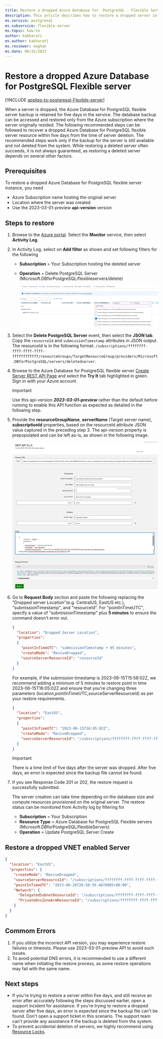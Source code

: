 ```yaml
---
title: Restore a dropped Azure Database for  PostgreSQL - Flexible Server
description: This article describes how to restore a dropped server in Azure Database for  PostgreSQL - Flexible Server using the Azure portal.
ms.service: postgresql
ms.subservice: flexible-server
ms.topic: how-to
author: kabharati
ms.author: kabharati
ms.reviewer: maghan
ms.date: 06/15/2023
---
```


# Restore a dropped Azure Database for PostgreSQL Flexible server

[!INCLUDE [applies-to-postgresql-Flexible-server](../includes/applies-to-postgresql-Flexible-server.md)]


When a server is dropped, the Azure Database for PostgreSQL flexible server backup is retained for five days in the service. The database backup can be accessed and restored only from the Azure subscription where the server originally resided. The following recommended steps can be followed to recover a dropped Azure Database for PostgreSQL flexible server resource within five days from the time of server deletion. The recommended steps work only if the backup for the server is still available and not deleted from the system. While restoring a deleted server often succeeds, it is not always guaranteed, as restoring a deleted server depends on several other factors.

## Prerequisites

To restore a dropped Azure Database for PostgreSQL flexible server instance, you need
- Azure Subscription name hosting the original server
- Location where the server was created
- Use the 2023-03-01-preview  **api-version** version

## Steps to restore

1. Browse to the [Azure portal](https://portal.azure.com/#blade/Microsoft_Azure_ActivityLog/ActivityLogBlade). Select the **Monitor** service, then select **Activity Log**.

2. In Activity Log, select on **Add filter** as shown and set following filters for the following

    - **Subscription** = Your Subscription hosting the deleted server
    - **Operation** = Delete PostgreSQL Server (Microsoft.DBforPostgreSQL/flexibleservers/delete)

  
      ![Screenshot showing activity log filtered for delete PostgreSQL server operation.](./media/how-to-restore-server-portal/activity-log-azure.png)

3. Select the **Delete PostgreSQL Server** event, then select the **JSON tab**. Copy the `resourceId` and `submissionTimestamp` attributes in JSON output. The resourceId is in the following format: `/subscriptions/ffffffff-ffff-ffff-ffff-ffffffffffff/resourceGroups/TargetResourceGroup/providers/Microsoft.DBforPostgreSQL/servers/deletedserver`.

4. Browse to the Azure Database for PostgreSQL flexible server [Create Server REST API Page](/rest/api/postgresql/flexibleserver/servers/create) and select the **Try It** tab highlighted in green. Sign in with your Azure account.

   > [!Important]
   > Use this api-version **_2023-03-01-preview_** rather than the default before running to enable this API function as expected as detailed in the following step.

5. Provide the **resourceGroupName**, **serverName** (Target server name), **subscriptionId** properties, based on the resourceId attribute JSON value captured in the preceding step 3. The api-version property is prepopulated and can be left as-is, as shown in the following image.

    ![Screenshot showing the REST API Try It page.](./media/how-to-restore-server-portal/create-server-from-rest-api-azure.png)

    

6. Go to **Request Body** section and paste the following replacing the "Dropped server Location"(e.g. CentralUS, EastUS etc.), "submissionTimestamp", and "resourceId". For "pointInTimeUTC", specify a value of "submissionTimestamp" plus **5 minutes** to ensure the command doesn't error out.

    ```json
    {
      "location": "Dropped Server Location",  
      "properties": 
      {
        "pointInTimeUTC": "submissionTimestamp + 05 minutes",
        "createMode": "ReviveDropped",
        "sourceServerResourceId": "resourceId"
      }
    }
    ```

    For example, if the submission timestamp is 2023-06-15T15:58:02Z, we recommend adding a minimum of 5 minutes to restore point in time 2023-06-15T16:05:02Z and ensure that you're changing three parameters (location,pointInTimeUTC,sourceServerResourceId) as per your restore requirements.

    ```json
    {
      "location": "EastUS",  
      "properties": 
      {
        "pointInTimeUTC": "2023-06-15T16:05:02Z",
        "createMode": "ReviveDropped",
        "sourceServerResourceId": "/subscriptions/ffffffff-ffff-ffff-ffff-ffffffffffff/resourceGroups/SourceResourceGroup-Name/providers/Microsoft.DBforPostgreSQL/flexibleServers/SourceServer-Name"
      }
    }
    ```

    > [!Important]
    > There is a time limit of five days after the server was dropped. After five days, an error is expected since the backup file cannot be found.

7. If you see Response Code 201 or 202, the restore request is successfully submitted.

    The server creation can take time depending on the database size and compute resources provisioned on the original server. The restore status can be monitored from Activity log by filtering for 
   - **Subscription** = Your Subscription
   - **Resource Type** = Azure Database for PostgreSQL Flexible servers (Microsoft.DBforPostgreSQL/flexibleServers) 
   - **Operation** =  Update PostgreSQL Server Create
   


## Restore a dropped VNET enabled Server


```json
{
  "location": "EastUS",  
  "properties": {
    "createMode": "ReviveDropped",
    "sourceServerResourceId": "/subscriptions/ffffffff-ffff-ffff-ffff-ffffffffffff/resourceGroups/SourceResourceGroup-Name/providers/Microsoft.DBforPostgreSQL/flexibleServers/SourceServer-Name",
    "pointInTimeUTC": "2023-06-20T20:50:59.4078005+00:00",
    "Network": {
      "DelegatedSubnetResourceId": "/subscriptions/ffffffff-ffff-ffff-ffff-ffffffffffff/resourceGroups/SourceResourceGroup-Name/providers/Microsoft.Network/virtualNetworks/VirtualNetwork-Name/subnets/Subnet-Name",
      "PrivateDnsZoneArmResourceId": "/subscriptions/ffffffff-ffff-ffff-ffff-ffffffffffff/resourceGroups/SourceResourceGroup-Name/providers/Microsoft.Network/privateDnsZones/privatednszonename"
    }
  }
}
 ```
## Commom Errors

1. If you utilize the incorrect API version, you may experience restore failures or timeouts. Please use 2023-03-01-preview API to avoid such issues.
2. To avoid potential DNS errors, it is recommended to use a different name when initiating the restore process, as some restore operations may fail with the same name.

## Next steps

- If you're trying to restore a server within five days, and still receive an error after accurately following the steps discussed earlier, open a support incident for assistance. If you're trying to restore a dropped server after five days, an error is expected since the backup file can't be found. Don't open a support ticket in this scenario. The support team can't provide any assistance if the backup is deleted from the system. 
- To prevent accidental deletion of servers, we highly recommend using [Resource Locks](https://techcommunity.microsoft.com/t5/azure-database-for-postgresql/preventing-the-disaster-of-accidental-deletion-for-your-PostgreSQL/ba-p/825222).
